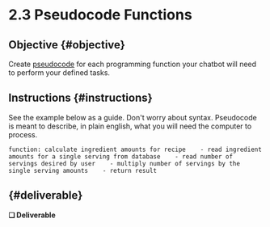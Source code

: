 # 2.3 Pseudocode Functions

## Objective {#objective}

Create [pseudocode](https://en.wikipedia.org/wiki/Pseudocode) for each programming function your chatbot will need to perform your defined tasks.

## Instructions {#instructions}

See the example below as a guide. Don't worry about syntax. Pseudocode is meant to describe, in plain english, what you will need the computer to process.

```text
function: calculate ingredient amounts for recipe    - read ingredient amounts for a single serving from database    - read number of servings desired by user    - multiply number of servings by the single serving amounts    - return result
```

##   {#deliverable}

**❏ Deliverable**  


